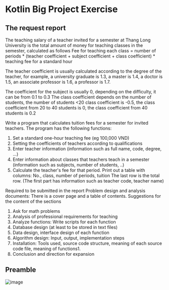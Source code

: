 # Kotlin Big Project Exercise
## The request report
The teaching salary of a teacher invited for a semester at Thang Long University is the total amount of money for teaching classes in the semester, calculated as follows
Fee for teaching each class = number of periods * (teacher coefficient + subject coefficient + class coefficient) * teaching fee for a standard hour

The teacher coefficient is usually calculated according to the degree of the teacher, for example, a university graduate is 1.3, a master is 1.4, a doctor is 1.5, an associate professor is 1.6, a professor is 1.7.

The coefficient for the subject is usually 0, depending on the difficulty, it can be from 0.1 to 0.3
The class coefficient depends on the number of students, the number of students <20 class coefficient is -0.5, the class coefficient from 20 to 40 students is 0, the class coefficient from 40 students is 0.2

Write a program that calculates tuition fees for a semester for invited teachers. The program has the following functions:

1. Set a standard one-hour teaching fee (eg 100,000 VND)
2. Setting the coefficients of teachers according to qualifications
3. Enter teacher information (information such as full name, code, degree, ...)
4. Enter information about classes that teachers teach in a semester (information such as subjects, number of students, ..)
5. Calculate the teacher's fee for that period. Print out a table with columns: No., class, number of periods, tuition The last row is the total row. (The first part has information such as teacher code, teacher name)

Required to be submitted in the report
Problem design and analysis documents: There is a cover page and a table of contents. Suggestions for the content of the sections
1. Ask for math problems
2. Analysis of professional requirements for teaching
3. Analyze functions: Write scripts for each function
4. Database design (at least to be stored in text files)
5. Data design, interface design of each function
6. Algorithm design: Input, output, implementation steps
7. Installation: Tools used, source code structure, meaning of each source code file, meaning of functions1.
8. Conclusion and direction for expansion

## Preamble
![image](https://user-images.githubusercontent.com/127305381/236701214-146afa6b-6be5-4f4d-8b3f-f0b14fefb0c8.png)


